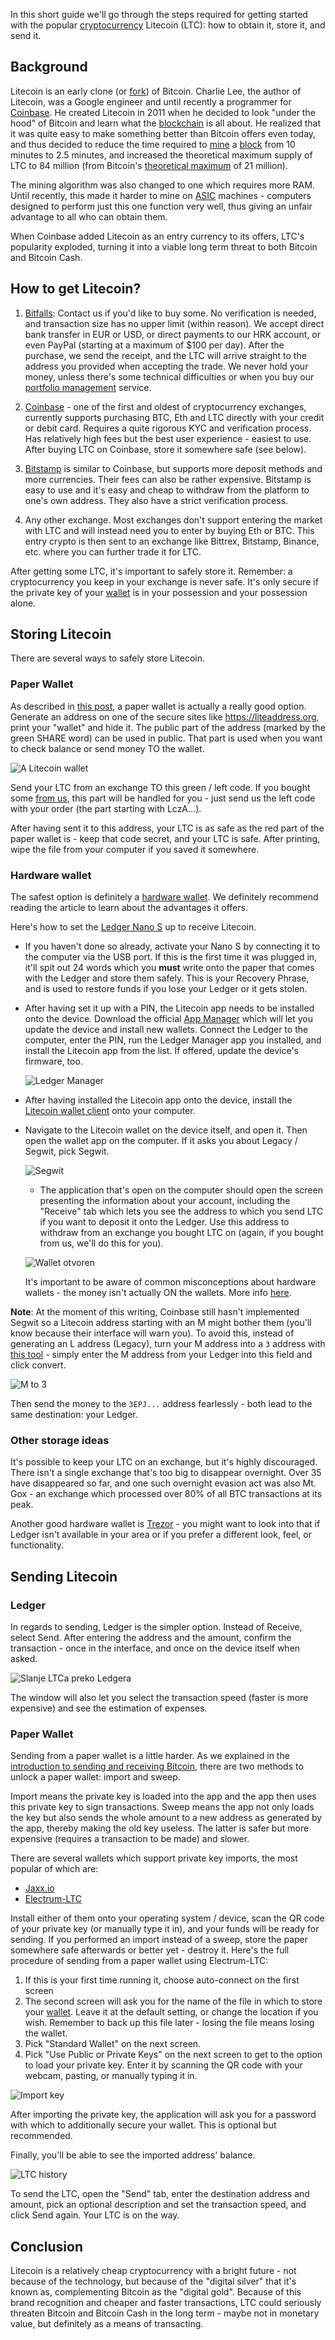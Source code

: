 In this short guide we'll go through the steps required for getting started with the popular [cryptocurrency][cc] Litecoin (LTC): how to obtain it, store it, and send it.

## Background

Litecoin is an early clone (or [fork][forks]) of Bitcoin. Charlie Lee, the author of Litecoin, was a Google engineer and until recently a programmer for [Coinbase][cb]. He created Litecoin in 2011 when he decided to look "under the hood" of Bitcoin and learn what the [blockchain][bc] is all about. He realized that it was quite easy to make something better than Bitcoin offers even today, and thus decided to reduce the time required to [mine][mining] a [block] from 10 minutes to 2.5 minutes, and increased the theoretical maximum supply of LTC to 84 million (from Bitcoin's [theoretical maximum][finite] of 21 million).

The mining algorithm was also changed to one which requires more RAM. Until recently, this made it harder to mine on [ASIC][l3] machines - computers designed to perform just this one function very well, thus giving an unfair advantage to all who can obtain them.

When Coinbase added Litecoin as an entry currency to its offers, LTC's popularity exploded, turning it into a viable long term threat to both Bitcoin and Bitcoin Cash.

## How to get Litecoin?

1. [Bitfalls][buycc]: Contact us if you'd like to buy some. No verification is needed, and transaction size has no upper limit (within reason). We accept direct bank transfer in EUR or USD, or direct payments to our HRK account, or even PayPal (starting at a maximum of $100 per day). After the purchase, we send the receipt, and the LTC will arrive straight to the address you provided when accepting the trade. We never hold your money, unless there's some technical difficulties or when you buy our [portfolio management][folio] service.

1. [Coinbase][cb] - one of the first and oldest of cryptocurrency exchanges, currently supports purchasing BTC, Eth and LTC directly with your credit or debit card. Requires a quite rigorous KYC and verification process. Has relatively high fees but the best user experience - easiest to use. After buying LTC on Coinbase, store it somewhere safe (see below).

1. [Bitstamp][bitstamp] is similar to Coinbase, but supports more deposit methods and more currencies. Their fees can also be rather expensive. Bitstamp is easy to use and it's easy and cheap to withdraw from the platform to one's own address. They also have a strict verification process.

1. Any other exchange. Most exchanges don't support entering the market with LTC and will instead need you to enter by buying Eth or BTC. This entry crypto is then sent to an exchange like Bittrex, Bitstamp, Binance, etc. where you can further trade it for LTC.

After getting some LTC, it's important to safely store it. Remember: a cryptocurrency you keep in your exchange is never safe. It's only secure if the private key of your [wallet] is in your possession and your possession alone.

## Storing Litecoin

There are several ways to safely store Litecoin.

### Paper Wallet

As described in [this post][paper], a paper wallet is actually a really good option. Generate an address on one of the secure sites like https://liteaddress.org, print your "wallet" and hide it. The public part of the address (marked by the green SHARE word) can be used in public. That part is used when you want to check balance or send money TO the wallet.

![A Litecoin wallet](https://bitfalls.com/wp-content/uploads/2017/12/01.png)

Send your LTC from an exchange TO this green / left code. If you bought some [from us][buycc], this part will be handled for you - just send us the left code with your order (the part starting with LczA...).

After having sent it to this address, your LTC is as safe as the red part of the paper wallet is - keep that code secret, and your LTC is safe. After printing, wipe the file from your computer if you saved it somewhere.

### Hardware wallet

The safest option is definitely a [hardware wallet][hw]. We definitely recommend reading the article to learn about the advantages it offers.

Here's how to set the [Ledger Nano S][ledger] up to receive Litecoin.

- If you haven't done so already, activate your Nano S by connecting it to the computer via the USB port. If this is the first time it was plugged in, it'll spit out 24 words which you **must** write onto the paper that comes with the Ledger and store them safely. This is your Recovery Phrase, and is used to restore funds if you lose your Ledger or it gets stolen.

- After having set it up with a PIN, the Litecoin app needs to be installed onto the device. Download the official [App Manager][manager] which will let you update the device and install new wallets. Connect the Ledger to the computer, enter the PIN, run the Ledger Manager app you installed, and install the Litecoin app from the list. If offered, update the device's firmware, too.

  ![Ledger Manager](https://bitfalls.com/wp-content/uploads/2017/12/Screenshot-2017-12-13-16.34.22.png)
  
- After having installed the Litecoin app onto the device, install the [Litecoin wallet client][ltcapp] onto your computer.

- Navigate to the Litecoin wallet on the device itself, and open it. Then open the wallet app on the computer. If it asks you about Legacy / Segwit, pick Segwit.

  ![Segwit](https://bitfalls.com/wp-content/uploads/2017/12/03-1.png)
  
  - The application that's open on the computer should open the screen presenting the information about your account, including the "Receive" tab which lets you see the address to which you send LTC if you want to deposit it onto the Ledger. Use this address to withdraw from an exchange you bought LTC on (again, if you bought from us, we'll do this for you).

  ![Wallet otvoren](https://bitfalls.com/wp-content/uploads/2017/12/04.png)
  
  It's important to be aware of common misconceptions about hardware wallets - the money isn't actually ON the wallets. More info [here][miscon].
  
**Note**: At the moment of this writing, Coinbase still hasn't implemented Segwit so a Litecoin address starting with an M might bother them (you'll know because their interface will warn you). To avoid this, instead of generating an L address (Legacy), turn your M address into a `3` address with [this tool](https://litecoin-project.github.io/p2sh-convert/) - simply enter the M address from your Ledger into this field and click convert.
  
  ![M to 3](https://bitfalls.com/wp-content/uploads/2017/12/05.png)
  
  Then send the money to the `3EPJ...` address fearlessly - both lead to the same destination: your Ledger.
  
### Other storage ideas
  
It's possible to keep your LTC on an exchange, but it's highly discouraged. There isn't a single exchange that's too big to disappear overnight. Over 35 have disappeared so far, and one such overnight evasion act was also Mt. Gox - an exchange which processed over 80% of all BTC transactions at its peak.
  
Another good hardware wallet is [Trezor] - you might want to look into that if Ledger isn't available in your area or if you prefer a different look, feel, or functionality.

## Sending Litecoin

### Ledger

In regards to sending, Ledger is the simpler option. Instead of Receive, select Send. After entering the address and the amount, confirm the transaction - once in the interface, and once on the device itself when asked.

![Slanje LTCa preko Ledgera](https://bitfalls.com/wp-content/uploads/2017/12/06.png)

The window will also let you select the transaction speed (faster is more expensive) and see the estimation of expenses.

### Paper Wallet

Sending from a paper wallet is a little harder. As we explained in the [introduction to sending and receiving Bitcoin][startbtc], there are two methods to unlock a paper wallet: import and sweep.

Import means the private key is loaded into the app and the app then uses this private key to sign transactions. Sweep means the app not only loads the key but also sends the whole amount to a new address as generated by the app, thereby making the old key useless. The latter is safer but more expensive (requires a transaction to be made) and slower.

There are several wallets which support private key imports, the most popular of which are:

- [Jaxx.io](http://jaxx.io)
- [Electrum-LTC](https://electrum-ltc.org/)

Install either of them onto your operating system / device, scan the QR code of your private key (or manually type it in), and your funds will be ready for sending. If you performed an import instead of a sweep, store the paper somewhere safe afterwards or better yet - destroy it. Here's the full procedure of sending from a paper wallet using Electrum-LTC:

1. If this is your first time running it, choose auto-connect on the first screen
2. The second screen will ask you for the name of the file in which to store your [wallet]. Leave it at the default setting, or change the location if you wish. Remember to back up this file later - losing the file means losing the wallet.
3. Pick "Standard Wallet" on the next screen.
4. Pick "Use Public or Private Keys" on the next screen to get to the option to load your private key. Enter it by scanning the QR code with your webcam, pasting, or manually typing it in.

![Import key](https://bitfalls.com/wp-content/uploads/2017/12/07.png)

After importing the private key, the application will ask you for a password with which to additionally secure your wallet. This is optional but recommended.

Finally, you'll be able to see the imported address' balance.

![LTC history](https://bitfalls.com/wp-content/uploads/2017/12/08.png)

To send the LTC, open the "Send" tab, enter the destination address and amount, pick an optional description and set the transaction speed, and click Send again. Your LTC is on the way.

## Conclusion

Litecoin is a relatively cheap cryptocurrency with a bright future - not because of the technology, but because of the "digital silver" that it's known as, complementing Bitcoin as the "digital gold". Because of this brand recognition and cheaper and faster transactions, LTC could seriously threaten Bitcoin and Bitcoin Cash in the long term - maybe not in monetary value, but definitely as a means of transacting.

[cc]: https://bitfalls.com/2017/08/20/cryptocurrency/
[bc]: https://bitfalls.com/2017/08/20/blockchain-explained-blockchain-works/
[forks]: https://bitfalls.com/2017/11/07/segwit2x-fork-can-expect-whos-behind/
[block]: https://bitfalls.com/glossary/#block
[finite]: https://bitfalls.com/2017/09/17/bitcoin-finite-just-myth/
[mining]: https://bitfalls.com/2017/10/23/whats-the-difference-between-proof-of-work-pow-proof-of-stake-pos-and-delegated-pos/
[l3]: https://shop.bitmain.com/antminer_l3_litecoin_asic_scrypt_miner.htm
[cb]: https://www.coinbase.com/join/542b0423734ab06764000001
[buycc]: https://bitfalls.com/how-to-buy-cryptocurrency/
[eth]: https://bitfalls.com/2017/09/19/what-ethereum-compare-to-bitcoin/
[folio]: https://bitfalls.com/portfolio-management/
[bitstamp]: https://bitstamp.net
[wallet]: https://bitfalls.com/2017/08/31/what-cryptocurrency-wallet/
[paper]: https://bitfalls.com/2017/09/08/best-ways-protect-cryptocurrency-wallet/
[trezor]: https://trezor.io/
[hw]: https://bitfalls.com/2017/09/08/hardware-wallets-like-ledger-nano-s-work/
[ledger]: https://bitfalls.com/shop/ledger-nano-s-bitfalls-3/
[manager]: https://www.ledgerwallet.com/apps/manager
[miscon]: https://bitfalls.com/2017/10/21/2-common-misconceptions-hardware-wallets/
[ltcapp]: https://chrome.google.com/webstore/detail/ledger-wallet-bitcoin/kkdpmhnladdopljabkgpacgpliggeeaf
[startbtc]: https://bitfalls.com/2017/09/01/send-receive-bitcoin/